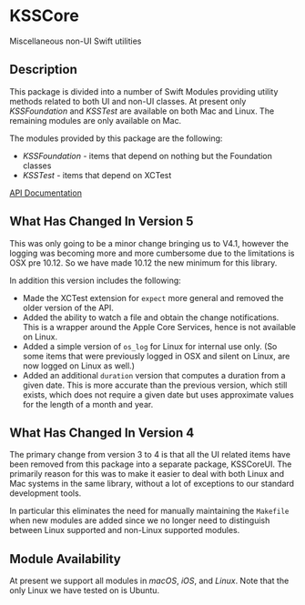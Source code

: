 # KSSCore
Miscellaneous non-UI Swift utilities

## Description

This package is divided into a number of Swift Modules providing utility methods related to both
UI and non-UI classes. At present only _KSSFoundation_ and _KSSTest_ are available on both Mac 
and Linux. The remaining modules are only available on Mac.

The modules provided by this package are the following:

* _KSSFoundation_ - items that depend on nothing but the Foundation classes
* _KSSTest_ - items that depend on XCTest

 [API Documentation](https://www.kss.cc/apis/KSSCore/docs/index.html)
 
 ## What Has Changed In Version 5
 
 This was only going to be a minor change bringing us to V4.1, however the logging was becoming
 more and more cumbersome due to the limitations is OSX pre 10.12. So we have made 10.12 the
 new minimum for this library.
 
 In addition this version includes the following:
 
 * Made the XCTest extension for `expect` more general and removed the older version of the API.
 * Added the ability to watch a file and obtain the change notifications. This is a wrapper around the
 Apple Core Services, hence is not available on Linux.
 * Added a simple version of `os_log` for Linux for internal use only. (So some items that were previously
 logged in OSX and silent on Linux, are now logged on Linux as well.)
 * Added an additional `duration` version that computes a duration from a given date. This is more 
 accurate than the previous version, which still exists, which does not require a given date but uses
 approximate values for the length of a month and year.
 
 ## What Has Changed In Version 4
 
 The primary change from version 3 to 4 is that all the UI related items have been removed
 from this package into a separate package, KSSCoreUI. The primarily reason for this was to
 make it easier to deal with both Linux and Mac systems in the same library, without a lot of
 exceptions to our standard development tools.
 
 In particular this eliminates the need for manually maintaining the `Makefile` when new modules
 are added since we no longer need to distinguish between Linux supported and non-Linux
 supported modules.
 
  ## Module Availability
 
 At present we support all modules in _macOS_, _iOS_, and _Linux_. Note that the only Linux
 we have tested on is Ubuntu.
 
